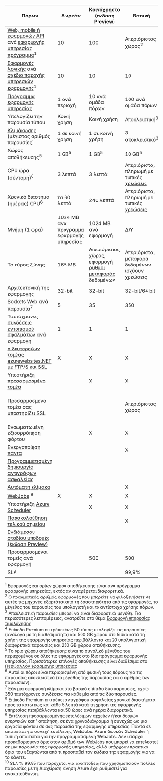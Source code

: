 Πόρων|Δωρεάν|Κοινόχρηστο (έκδοση Preview)|Βασική|Τυπική|Premium (έκδοση Preview)</th>
---|---|---|---|---|---
[Web, mobile ή εφαρμογών API](https://azure.microsoft.com/services/app-service/) ανά [εφαρμογής υπηρεσίας πρόγραμμα](../articles/app-service/azure-web-sites-web-hosting-plans-in-depth-overview.md)<sup>1</sup>|10|100|Απεριόριστος χώρος<sup>2</sup>|Απεριόριστος χώρος<sup>2</sup>|Απεριόριστος χώρος<sup>2</sup>
[Εφαρμογές λογικής](https://azure.microsoft.com/services/app-service/logic/) ανά [σχέδιο παροχής υπηρεσιών εφαρμογής](../articles/app-service/azure-web-sites-web-hosting-plans-in-depth-overview.md)</a><sup>1</sup>|10|10|10|20 ανά πυρήνα|20 ανά πυρήνα
[Πρόγραμμα εφαρμογής υπηρεσίας](../articles/app-service/azure-web-sites-web-hosting-plans-in-depth-overview.md)|1 ανά περιοχή|10 ανά ομάδα πόρων|100 ανά ομάδα πόρων|100 ανά ομάδα πόρων|100 ανά ομάδα πόρων
Υπολογίζει την παρουσία τύπου|Κοινή χρήση|Κοινή χρήση|Αποκλειστική<sup>3</sup>|Αποκλειστική<sup>3</sup>|Αποκλειστική<sup>3</sup></p>
[Κλιμάκωσης](../articles/app-service-web/web-sites-scale.md) (μέγιστος αριθμός παρουσίες)|1 σε κοινή χρήση|1 σε κοινή χρήση|3 αποκλειστικό<sup>3</sup>|10 αποκλειστικό<sup>3</sup>|20 αφοσιωμένη (50 στο ASE)<sup>3,4</sup>
Χώρος αποθήκευσης<sup>5</sup>|1 GB<sup>5</sup>|1 GB<sup>5</sup>|10 GB<sup>5</sup>|50 GB<sup>5</sup>|500 GB<sup>4,5</sup></p>
CPU ώρα (σύντομη)<sup>6</sup>|3 λεπτά|3 λεπτά|Απεριόριστα, πληρωμή με τυπικές [χρεώσεις](https://azure.microsoft.com/pricing/details/app-service/)</a>|Απεριόριστα, πληρωμή τυπική επιτόκια|Απεριόριστα, πληρωμή τυπική επιτόκια
Χρονικό διάστημα (ημέρας) CPU<sup>6</sup>|τα 60 λεπτά|240 λεπτά|Απεριόριστα, πληρωμή με τυπικές [χρεώσεις](https://azure.microsoft.com/pricing/details/app-service/)</a>|Απεριόριστα, πληρωμή τυπική επιτόκια|Απεριόριστα, πληρωμή τυπική επιτόκια
Μνήμη (1 ώρα)|1024 MB ανά πρόγραμμα εφαρμογής υπηρεσίας|1024 MB ανά εφαρμογή|Δ/Υ|Δ/Υ|Δ/Υ
Το εύρος ζώνης|165 MB|Απεριόριστος χώρος, εφαρμογή [ρυθμοί μεταφοράς δεδομένων](https://azure.microsoft.com/pricing/details/data-transfers/)|Απεριόριστα, μεταφορά δεδομένων ισχύουν χρεώσεις|Απεριόριστα, μεταφορά δεδομένων ισχύουν χρεώσεις|Απεριόριστα, μεταφορά δεδομένων ισχύουν χρεώσεις
Αρχιτεκτονική της εφαρμογής|32-bit|32-bit|32-bit/64 bit|32-bit/64 bit|32-bit/64 bit
Sockets Web ανά παρουσία<sup>7</sup>|5|35|350|Απεριόριστος χώρος|Απεριόριστος χώρος
Ταυτόχρονες [συνδέσεις εντοπισμού σφαλμάτων](../articles/app-service-web/web-sites-dotnet-troubleshoot-visual-studio.md) ανά εφαρμογή|1|1|1|5|5
[ο δευτερεύων τομέας azurewebsites.NET με FTP/S και SSL](../articles/app-service-web/web-sites-configure-ssl-certificate.md)|X|X|X|X|X
Υποστήριξη [προσαρμοσμένο τομέα](../articles/app-service-web/web-sites-custom-domain-name.md)||X|X|X|X
Προσαρμοσμένο τομέα σας [υποστηρίζει SSL](../articles/app-service-web/web-sites-configure-ssl-certificate.md)|||Απεριόριστος χώρος|Απεριόριστα, 5 SNI SSL και 1 IP SSL συνδέσεις που περιλαμβάνονται|Απεριόριστα, 5 SNI SSL και 1 IP SSL συνδέσεις που περιλαμβάνονται
Ενσωματωμένη εξισορρόπηση φόρτου||X|X|X|X
[Ενεργοποίηση πάντα](../articles/app-service-web/web-sites-configure.md)|||X|X|X
[Προγραμματισμένη δημιουργία αντιγράφων ασφαλείας](../articles/app-service-web/web-sites-backup.md)||||Μία φορά την ημέρα|Μία φορά κάθε 5 λεπτά<sup>8</sup>
[Αυτόματη κλίμακα](../articles/app-service-web/web-sites-scale.md)|||X|X|X
[WebJobs](../articles/app-service-web/web-sites-create-web-jobs.md) <sup>9</sup>|X|X|X|X|X
Υποστήριξη [Azure Scheduler](https://azure.microsoft.com/services/scheduler/)||X|X|X|X
[Παρακολούθηση τελικού σημείου](../articles/app-service-web/web-sites-monitor.md)|||X|X|X
[Ενδιάμεσου σταδίου υποδοχές (έκδοση Preview)](../articles/app-service-web/web-sites-staged-publishing.md)||||5|20
Προσαρμοσμένοι τομείς ανά εφαρμογή</a>||500|500|500|500
SLA||<p>|99,9%|99.95%<sup>10</sup>|99.95%<sup>10</sup>

<sup>1</sup> Εφαρμογές και ορίων χώρου αποθήκευσης είναι ανά πρόγραμμα εφαρμογής υπηρεσίας, εκτός αν αναφέρεται διαφορετικά.  
<sup>2</sup> Ο πραγματικός αριθμός εφαρμογές που μπορείτε να φιλοξενήσετε σε αυτές τις μηχανές εξαρτάται από τη δραστηριότητα από τις εφαρμογές, το μέγεθος του παρουσίες του υπολογιστή και το αντίστοιχο χρήσης πόρων.  
<sup>3</sup> Αποκλειστική παρουσίες μπορεί να είναι διαφορετικά μεγέθη. Για περισσότερες λεπτομέρειες, ανατρέξτε στο θέμα [Εφαρμογή υπηρεσίας τιμολόγησης](https://azure.microsoft.com/pricing/details/data-transfers/pricing/details/app-service/) .  
<sup>4</sup> Επίπεδο Premium επιτρέπει έως 50 τύπος υπολογίζει τις παρουσίες (ανάλογα με τη διαθεσιμότητα) και 500 GB χώρου στο δίσκο κατά τη χρήση της εφαρμογής υπηρεσίας περιβάλλοντα και 20 υπολογιστική διαφορετικά παρουσίες και 250 GB χώρου αποθήκευσης.  
<sup>5</sup> Το όριο χώρου αποθήκευσης είναι το συνολικό μέγεθος του περιεχομένου σε όλες τις εφαρμογές στο ίδιο πρόγραμμα εφαρμογής υπηρεσίας. Περισσότερες επιλογές αποθήκευσης είναι διαθέσιμα στο [Περιβάλλον εφαρμογής υπηρεσίας](../articles/app-service-web/app-service-web-configure-an-app-service-environment.md#storage)  
<sup>6</sup> Αυτοί οι πόροι είναι περιορισμένη από φυσική τους πόρους για τις παρουσίες αποκλειστικό (το μέγεθος της παρουσίας και ο αριθμός των παρουσιών).  
<sup>7</sup> Εάν μια εφαρμογή κλίμακα στο βασικό επίπεδο δύο παρουσίες, έχετε 350 ταυτόχρονες συνδέσεις για κάθε μία από τις δύο παρουσίες.  
<sup>8</sup> Επίπεδο Premium επιτρέπει αντιγράφου ασφαλείας χρονικά διαστήματα προς τα κάτω έως και κάθε 5 λεπτά κατά τη χρήση της εφαρμογής υπηρεσίας περιβάλλοντα και 50 ώρες ανά ημέρα διαφορετικά.  
<sup>9</sup> Εκτέλεση προσαρμοσμένης εκτελέσιμων αρχείων ή/και δεσμών ενεργειών κατ ' απαίτηση, σε ένα χρονοδιάγραμμα ή συνεχώς ως μια εργασία φόντου σε σας παρουσία της εφαρμογής υπηρεσίας. Πάντα σε απαιτείται για συνεχή εκτέλεσης WebJobs. Azure δωρεάν Scheduler ή τυπική απαιτείται για την προγραμματισμένη WebJobs. Δεν υπάρχει προκαθορισμένο όριο στον αριθμό των WebJobs που μπορεί να εκτελεστεί σε μια παρουσία της εφαρμογής υπηρεσίας, αλλά υπάρχουν πρακτικά όρια που εξαρτώνται από τι προσπαθεί τον κώδικα της εφαρμογής για να το κάνετε.   
<sup>10</sup> SLA % 99.95 που παρέχεται για αναπτύξεις που χρησιμοποιούν πολλές παρουσίες με τη Διαχείριση κίνηση Azure έχει ρυθμιστεί για ανακατεύθυνση.  
